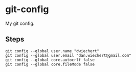 # git-config
My git config.

## Steps
```
git config --global user.name "dwiechert"
git config --global user.email "dan.wiechert@gmail.com"
git config --global core.autocrlf false
git config --global core.fileMode false
```
